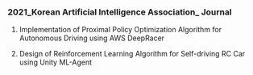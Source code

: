 ### 2021_Korean Artificial Intelligence Association_ Journal



1. Implementation of Proximal Policy Optimization Algorithm for Autonomous Driving using AWS DeepRacer

   

2. Design of Reinforcement Learning Algorithm for Self-driving RC Car using Unity ML-Agent



